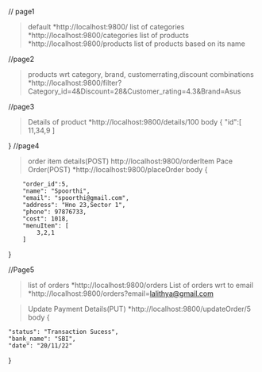 // page1
>default
*http://localhost:9800/
>list of categories
*http://localhost:9800/categories
>list of products
*http://localhost:9800/products
>list of products based on its name

//page2
>products wrt category, brand, customerrating,discount combinations
*http://localhost:9800/filter?Category_id=4&Discount=28&Customer_rating=4.3&Brand=Asus

//page3
>Details of product
*http://localhost:9800/details/100
body
{
    "id":[
        11,34,9
    ]    
    
        
}
//page4
>order item details(POST)
http://localhost:9800/orderItem
>Pace Order(POST)
*http://localhost:9800/placeOrder
body
{
        
        "order_id":5,
        "name": "Spoorthi",
        "email": "spoorthi@gmail.com",
        "address": "Hno 23,Sector 1",
        "phone": 97876733,
        "cost": 1018,
        "menuItem": [
            3,2,1
        ]
        
}

//Page5
>list of orders
*http://localhost:9800/orders
>List of orders wrt to email
*http://localhost:9800/orders?email=lalithya@gmail.com

>Update Payment Details(PUT)
*http://localhost:9800/updateOrder/5
body
{
    
    "status": "Transaction Sucess",
    "bank_name": "SBI",
    "date": "20/11/22"       
}
